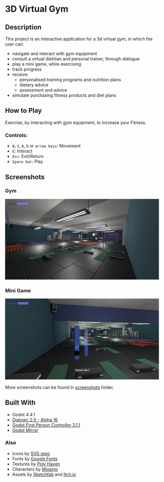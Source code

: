 # 3D Virtual Gym
## Description
This project is an interactive application for a 3d virtual gym, in which the user can:
- navigate and interact with gym equipment
- consult a virtual dietitian and personal trainer, through dialogue
- play a mini game, while exercising
- track progress
- receive:
  - personalised training programs and nutrition plans
  - dietary advice
  - assessment and advice
- simulate purchasing fitness products and diet plans

## How to Play
Exercise, by interacting with gym equipment, to increase your Fitness.

### Controls:
- `W`, `S`, `A`, `D` or `arrow keys`: Movement
- `E`: Interact
- `Esc`: Exit/Return
- `Space bar`: Play

## Screenshots
### Gym
![](https://github.com/GeorgiaKt/3D-Virtual-Gym/blob/main/screenshots/Screenshot_1.png)
### Mini Game
![](https://github.com/GeorgiaKt/3D-Virtual-Gym/blob/main/screenshots/Screenshot_mini_game.png)

More screenshots can be found in [screenshots](https://github.com/GeorgiaKt/3D-Virtual-Gym/tree/main/screenshots) folder.

## Built With
- Godot 4.4.1
- [Dialogic 2.0 - Alpha 16](https://github.com/dialogic-godot/dialogic)
- [Godot First Person Controller 3.1.1](https://github.com/rbarongr/GodotFirstPersonController)
- [Godot Mirror](https://github.com/Norodix/GodotMirror)
### Also
 - Icons by [SVG repo](https://www.svgrepo.com/)
 - Fonts by [Google Fonts](https://fonts.google.com/)
 - Textures by [Poly Haven](https://polyhaven.com/textures)
 - Characters by [Mixamo](https://www.mixamo.com)
 - Assets by [Sketchfab](https://sketchfab.com) and [Itch.io](https://itch.io/)
